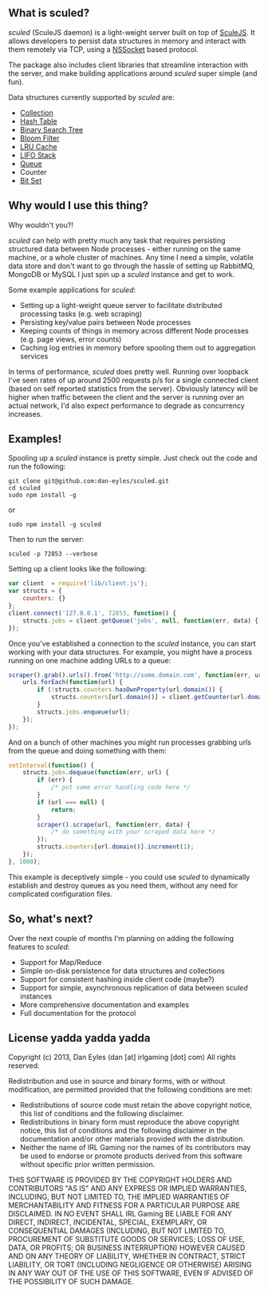## What is sculed?

*sculed* (SculeJS daemon) is a light-weight server built on top of [SculeJS](https://github.com/dan-deyles/sculejs "SculeJS"). It allows
developers to persist data structures in memory and interact with them remotely via TCP, using a [NSSocket](https://github.com/nodejitsu/nssocket "NSSocket")
based protocol. 

The package also includes client libraries that streamline interaction with the server, and make building
applications around *sculed* super simple (and fun).

Data structures currently supported by *sculed* are:

* [Collection](https://github.com/dan-eyles/sculejs/wiki/Working-With-Collections "Collection")
* [Hash Table](http://en.wikipedia.org/wiki/Hash_Table "Hash Table")
* [Binary Search Tree](http://en.wikipedia.org/wiki/Binary_Search_Tree "Binary Search Tree")
* [Bloom Filter](http://en.wikipedia.org/wiki/Bloom_Filter "Bloom Filter")
* [LRU Cache](http://en.wikipedia.org/wiki/LRU_cache#Least_Recently_Used "LRU Cache")
* [LIFO Stack](http://bit.ly/v0kKey "LIFO Stack")
* [Queue](http://bit.ly/v0kKey "Queue")
* Counter
* [Bit Set](http://en.wikipedia.org/wiki/Bit_array "Bit Set")

## Why would I use this thing?

Why wouldn't you?!

*sculed* can help with pretty much any task that requires persisting structured data between Node processes - 
either running on the same machine, or a whole cluster of machines. Any time I need a simple, volatile data store 
and don't want to go through the hassle of setting up RabbitMQ, MongoDB or MySQL I just spin up a *sculed* 
instance and get to work.

Some example applications for *sculed*:

* Setting up a light-weight queue server to facilitate distributed processing tasks (e.g. web scraping)
* Persisting key/value pairs between Node processes
* Keeping counts of things in memory across different Node processes (e.g. page views, error counts)
* Caching log entries in memory before spooling them out to aggregation services

In terms of performance, *sculed* does pretty well. Running over loopback I've seen rates of up around 2500 requests p/s
for a single connected client (based on self reported statistics from the server). Obviously latency will be higher when
traffic between the client and the server is running over an actual network, I'd also expect performance to degrade as
concurrency increases.

## Examples!

Spooling up a *sculed* instance is pretty simple. Just check out the code and run the following:

```
git clone git@github.com:dan-eyles/sculed.git
cd sculed
sudo npm install -g
```

or 

```
sudo npm install -g sculed
```

Then to run the server:

```
sculed -p 72853 --verbose
```

Setting up a client looks like the following:

```javascript
var client  = require('lib/client.js');
var structs = {
    counters: {}
};
client.connect('127.0.0.1', 72853, function() {
    structs.jobs = client.getQueue('jobs', null, function(err, data) { /* do something here */ });
});

```

Once you've established a connection to the *sculed* instance, you can start working with your data structures. 
For example, you might have a process running on one machine adding URLs to a queue:

```javascript
scraper().grab().urls().from('http://some.domain.com', function(err, urls) {
    urls.forEach(function(url) {
        if (!structs.counters.hasOwnProperty(url.domain()) {
            structs.counters[url.domain()] = client.getCounter(url.domain(), [1], function(err, data) { /* do something here */ });
        }
        structs.jobs.enqueue(url);
    });
});
```

And on a bunch of other machines you might run processes grabbing urls from the queue and doing something with them:

```javascript
setInterval(function() {
    structs.jobs.dequeue(function(err, url) {
        if (err) {
            /* put some error handling code here */
        }
        if (url === null) {
            return;
        }
        scraper().scrape(url, function(err, data) {
            /* do something with your scraped data here */
        });
        structs.counters[url.domain()].increment(1);
    });
}, 1000);
```

This example is deceptively simple - you could use *sculed* to dynamically establish and destroy queues as you
need them, without any need for complicated configuration files.

## So, what's next?

Over the next couple of months I'm planning on adding the following features to *sculed*:

* Support for Map/Reduce
* Simple on-disk persistence for data structures and collections
* Support for consistent hashing inside client code (maybe?)
* Support for simple, asynchronous replication of data between *sculed* instances
* More comprehensive documentation and examples
* Full documentation for the protocol

## License yadda yadda yadda

Copyright (c) 2013, Dan Eyles (dan [at] irlgaming [dot] com)
All rights reserved.

Redistribution and use in source and binary forms, with or without
modification, are permitted provided that the following conditions are met:
   * Redistributions of source code must retain the above copyright notice, this list of conditions and the following disclaimer.
   * Redistributions in binary form must reproduce the above copyright notice, this list of conditions and the following disclaimer in the documentation and/or other materials provided with the distribution.
   * Neither the name of IRL Gaming nor the names of its contributors may be used to endorse or promote products derived from this software without specific prior written permission.
 
THIS SOFTWARE IS PROVIDED BY THE COPYRIGHT HOLDERS AND CONTRIBUTORS "AS IS" AND
ANY EXPRESS OR IMPLIED WARRANTIES, INCLUDING, BUT NOT LIMITED TO, THE IMPLIED
WARRANTIES OF MERCHANTABILITY AND FITNESS FOR A PARTICULAR PURPOSE ARE
DISCLAIMED. IN NO EVENT SHALL IRL Gaming BE LIABLE FOR ANY
DIRECT, INDIRECT, INCIDENTAL, SPECIAL, EXEMPLARY, OR CONSEQUENTIAL DAMAGES
(INCLUDING, BUT NOT LIMITED TO, PROCUREMENT OF SUBSTITUTE GOODS OR SERVICES;
LOSS OF USE, DATA, OR PROFITS; OR BUSINESS INTERRUPTION) HOWEVER CAUSED AND
ON ANY THEORY OF LIABILITY, WHETHER IN CONTRACT, STRICT LIABILITY, OR TORT
(INCLUDING NEGLIGENCE OR OTHERWISE) ARISING IN ANY WAY OUT OF THE USE OF THIS
SOFTWARE, EVEN IF ADVISED OF THE POSSIBILITY OF SUCH DAMAGE.